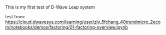 
This is my first test of D-Wave Leap system 

test from: https://cloud.dwavesys.com/learning/user/ziv_5fchang_40trendmicro_2ecom/notebooks/demos/factoring/01-factoring-overview.ipynb
